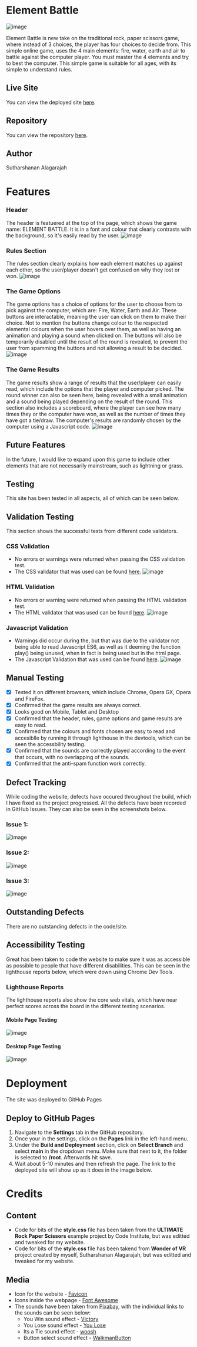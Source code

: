 # Element Battle

![image](https://github.com/Suth272/Element-Battle/assets/159195438/acd23bdc-32bc-486d-ace2-1c0b183a6c3c)

Element Battle is new take on the traditional rock, paper scissors game, where instead of 3 choices, the player has four choices to decide from. This simple online game, uses the 4 main elements: fire, water, earth and air to battle against the computer player. You must master the 4 elements and try to best the computer. This simple game is suitable for all ages, with its simple to understand rules.

## Live Site

You can view the deployed site [here](https://suth272.github.io/Element-Battle/).


## Repository

You can view the repository [here](https://github.com/Suth272/Element-Battle).

## Author

Sutharshanan Alagarajah

# Features
### Header
The header is featuered at the top of the page, which shows the game name: ELEMENT BATTLE. It is in a font and colour that clearly contrasts with the background, so it's easily read by the user.
![image](https://github.com/Suth272/Element-Battle/assets/159195438/4d9c9525-ba87-4e7a-96c4-75ff998df13b)

### Rules Section
The rules section clearly explains how each element matches up against each other, so the user/player doesn't get confused on why they lost or won.
![image](https://github.com/Suth272/Element-Battle/assets/159195438/0ce5cf51-69cf-4409-9340-86c22eb72569)

### The Game Options
The game options has a choice of options for the user to choose from to pick against the computer, which are: Fire, Water, Earth and Air. These buttons are interactable, meaning the user can click on them to make their choice. Not to mention the buttons change colour to the respected elemental colours when the user hovers over them, as well as having an animation and playing a sound when clicked on. The buttons will also be temporarily disabled until the result of the round is revealed, to prevent the user from spamming the buttons and not allowing a result to be decided.
![image](https://github.com/Suth272/Element-Battle/assets/159195438/258882b8-4a7a-48a0-bafe-16efb6fdac97)

### The Game Results
The game results show a range of results that the user/player can easily read, which include the options that the player and computer picked. The round winner can also be seen here, being revealed with a small animation and a sound being played depending on the result of the round. This section also includes a scoreboard, where the player can see how many times they or the computer have won, as well as the number of times they have got a tie/draw. The computer's results are randomly chosen by the computer using a Javascript code.
![image](https://github.com/Suth272/Element-Battle/assets/159195438/082950e2-8d73-40c8-876c-94ec715c6b33)


## Future Features

In the future, I would like to expand upon this game to include other elements that are not necessarily mainstream, such as lightning or grass.

## Testing
This site has been tested in all aspects, all of which can be seen below.
## Validation Testing 

This section shows the successful tests from different code validators.

### CSS Validation
+ No errors or warnings were returned when passing the CSS validation test.
+ The CSS validator that was used can be found [here](https://jigsaw.w3.org/css-validator/).
![image](https://github.com/Suth272/Element-Battle/assets/159195438/4494c785-dc0e-4760-ba4e-75cfdcf651ff)

### HTML Validation
+ No errors or warning were returned when passing the HTML validation test.
+ The HTML validator that was used can be found [here](https://validator.w3.org).
![image](https://github.com/Suth272/Element-Battle/assets/159195438/57f2cf8d-a498-4f7a-8a17-2beb36389ba0)

### Javascript Validation
+ Warnings did occur during the, but that was due to the validator not being able to read Javascript ES6, as well as it deeming the function play() being unused, when in fact is being used but in the html page.
+ The Javascript Validation that was used can be found [here](https://jshint.com).
![image](https://github.com/Suth272/Element-Battle/assets/159195438/861f5d1c-e388-4a7e-9744-613c2759a40f)

## Manual Testing
- [x] Tested it on different browsers, which include Chrome, Opera GX, Opera and FireFox.
- [x] Confirmed that the game results are always correct.
- [x] Looks good on Mobile, Tablet and Desktop
- [x] Confirmed that the header, rules, game options and game results are easy to read.
- [x] Confirmed that the colours and fonts chosen are easy to read and accesiblle by running it through lighthouse in the devtools, which can be seen the accessbility testing.
- [x] Confirmed that the sounds are correctly played according to the event that occurs, with no overlapping of the sounds.
- [x] Confirmed that the anti-spam function work correctly.

## Defect Tracking
While coding the website, defects have occured throughout the build, which I have fixed as the project progressed. All the defects have been recorded in GitHub Issues. They can also be seen in the screenshots below.

### Issue 1:
![image](https://github.com/Suth272/Element-Battle/assets/159195438/6441f938-1a89-4e01-a26a-bd07e90fb91e)

### Issue 2:
![image](https://github.com/Suth272/Element-Battle/assets/159195438/37df994b-c134-484d-921a-78eaf965ad4e)

### Issue 3:
![image](https://github.com/user-attachments/assets/59e7fc7a-05bf-4a0b-a052-ecb5ed93a6fe)

## Outstanding Defects
There are no outstanding defects in the code/site.

## Accessibility Testing
Great has been taken to code the website to make sure it was as accessible as possible to people that have different disabilities. This can be seen in the lighthouse reports below, which were down using Chrome Dev Tools.

### Lighthouse Reports
The lighthouse reports also show the core web vitals, which have near perfect scores across the board in the different testing scenarios.

#### Mobile Page Testing
![image](https://github.com/Suth272/Element-Battle/assets/159195438/c38453dc-ce23-44ea-b6b2-dc0dbd00478c)

#### Desktop Page Testing
![image](https://github.com/Suth272/Element-Battle/assets/159195438/70308e13-efed-4c83-b2d4-3f2bb0a77b6a)

# Deployment
The site was deployed to GitHub Pages

## Deploy to GitHub Pages
1. Navigate to the **Settings** tab in the GitHub repository.
2. Once your in the settings, click on the **Pages** link in the left-hand menu.
3.  Under the **Build and Deployment** section, click on **Select Branch** and select **main** in the dropdown menu. Make sure that next to it, the folder is selected to **/root**. Afterwards hit save.
4. Wait about 5-10 minutes and then refresh the page. The link to the deployed site will show up as it does in the image below.

# Credits
## Content
+ Code for bits of the **style.css** file has been taken from the **ULTIMATE Rock Paper Scissors** example project by Code Institute, but was editted and tweaked for my website.
+ Code for bits of the **style.css** file has been takend from **Wonder of VR** project created by myself, Sutharshanan Alagarajah, but was editted and tweaked for my website.

## Media
+ Icon for the website - [Favicon](https://favicon.io/favicon-generator/)
+ Icons inside the webpage - [Font Awesome](https://fontawesome.com)
+ The sounds have been taken from [Pixabay](https://pixabay.com/sound-effects/), with the individual links to the sounds can be seen below:
    - You Win sound effect - [Victory](https://pixabay.com/sound-effects/victorymale-version-230553/)
    - You Lose sound effect - [You Lose](https://pixabay.com/sound-effects/you-lose-game-sound-230514/)
    - Its a Tie sound effect - [woosh](https://pixabay.com/sound-effects/woosh-230554/)
    - Button select sound effect - [WalkmanButton](https://pixabay.com/sound-effects/walkman-button-272973/)